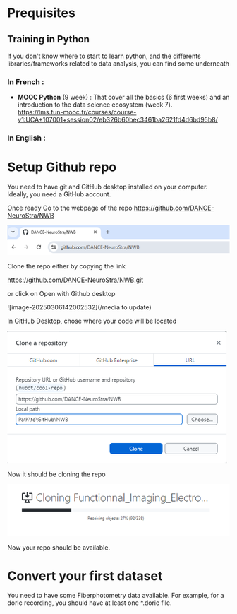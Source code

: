 # Prequisites

## Training in Python

If you don't know where to start to learn python, and the differents libraries/frameworks related to data analysis, you can find some underneath

### In French : 

 - **MOOC Python** (9 week) : That cover all the basics (6 first weeks) and an introduction to the data science ecosystem (week 7).  
   https://lms.fun-mooc.fr/courses/course-v1:UCA+107001+session02/eb326b60bec3461ba2621fd4d6bd95b8/

### In English :

# Setup Github repo

You need to have git and GitHub desktop installed on your computer. Ideally, you need a GitHub account.

Once ready Go to the webpage of the repo https://github.com/DANCE-NeuroStra/NWB

![alt text](media/Tab_link.png)

Clone the repo either by copying the link

https://github.com/DANCE-NeuroStra/NWB.git

or click on Open with Github desktop

![image-20250306142002532](/media to update)

In GitHub Desktop, chose where your code will be located

![alt text](media/GitHub_Desktop_path.png)

Now it should be cloning the repo

 ![image-20250306142133256](media/cloning_repo.png)

Now your repo should be available.

# Convert your first dataset

You need to have some Fiberphotometry data available. For example, for a doric recording, you should have at least one *.doric file. 